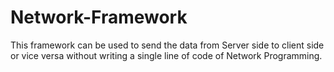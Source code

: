 # Network-Framework
This framework can be used to send the data from Server side to client side or vice versa without writing a single line of code of Network Programming.
